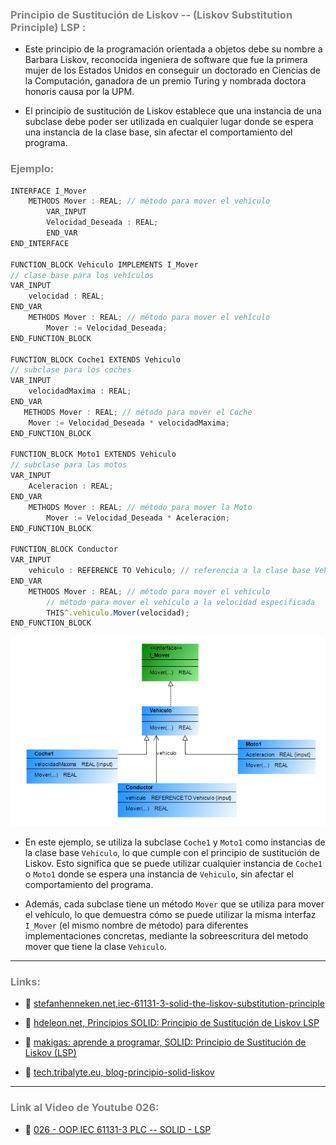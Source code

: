 ### <span style="color:grey"> Principio de Sustitución de Liskov -- (Liskov Substitution Principle) LSP :</span>

- Este principio de la programación orientada a objetos debe su nombre a Barbara Liskov, reconocida ingeniera de software que fue la primera mujer de los Estados Unidos en conseguir un doctorado en Ciencias de la Computación, ganadora de un premio Turing y nombrada doctora honoris causa por la UPM.

- El principio de sustitución de Liskov establece que una instancia de una subclase debe poder ser utilizada en cualquier lugar donde se espera una instancia de la clase base, sin afectar el comportamiento del programa.

### <span style="color:grey">Ejemplo:</span>

```javascript
INTERFACE I_Mover
    METHODS Mover : REAL; // método para mover el vehículo
        VAR_INPUT
        Velocidad_Deseada : REAL;
        END_VAR
END_INTERFACE

FUNCTION_BLOCK Vehiculo IMPLEMENTS I_Mover
// clase base para los vehículos
VAR_INPUT
    velocidad : REAL;
END_VAR
    METHODS Mover : REAL; // método para mover el vehículo
        Mover := Velocidad_Deseada;      
END_FUNCTION_BLOCK

FUNCTION_BLOCK Coche1 EXTENDS Vehiculo
// subclase para los coches
VAR_INPUT
    velocidadMaxima : REAL;
END_VAR
   METHODS Mover : REAL; // método para mover el Coche
    Mover := Velocidad_Deseada * velocidadMaxima;   
END_FUNCTION_BLOCK

FUNCTION_BLOCK Moto1 EXTENDS Vehiculo
// subclase para las motos
VAR_INPUT
    Aceleracion : REAL;
END_VAR
    METHODS Mover : REAL; // método para mover la Moto
        Mover := Velocidad_Deseada * Aceleracion;
END_FUNCTION_BLOCK

FUNCTION_BLOCK Conductor
VAR_INPUT
    vehiculo : REFERENCE TO Vehiculo; // referencia a la clase base Vehiculo
END_VAR
    METHODS Mover : REAL; // método para mover el vehículo   
        // método para mover el vehículo a la velocidad especificada
        THIS^.vehiculo.Mover(velocidad);
END_FUNCTION_BLOCK
```
![SOLID_OCP](../imagenes/SOLID_LSP.PNG)

- En este ejemplo, se utiliza la subclase `Coche1` y `Moto1` como instancias de la clase base `Vehiculo`, lo que cumple con el principio de sustitución de Liskov. Esto significa que se puede utilizar cualquier instancia de `Coche1` o `Moto1` donde se espera una instancia de `Vehiculo`, sin afectar el comportamiento del programa.

- Además, cada subclase tiene un método `Mover` que se utiliza para mover el vehículo, lo que demuestra cómo se puede utilizar la misma interfaz `I_Mover` (el mismo nombre de método) para diferentes implementaciones concretas, mediante la sobreescritura del metodo mover que tiene la clase `Vehiculo`.
***
### <span style="color:grey">Links:</span>

- 🔗 [stefanhenneken.net,iec-61131-3-solid-the-liskov-substitution-principle](https://stefanhenneken.net/2022/09/27/iec-61131-3-solid-the-liskov-substitution-principle/)

- 🔗 [hdeleon.net, Principios SOLID: Principio de Sustitución de Liskov LSP](https://www.youtube.com/watch?v=JwtpU_rH1LE)

- 🔗 [makigas: aprende a programar, SOLID: Principio de Sustitución de Liskov (LSP)](https://www.youtube.com/watch?v=JQX7wrCzxFA&list=PLTd5ehIj0goO1JFIfukh3UtU9e0BeFM9K&index=3)

- 🔗 [tech.tribalyte.eu, blog-principio-solid-liskov](https://tech.tribalyte.eu/blog-principio-solid-liskov)
***
### <span style="color:grey">Link al Video de Youtube 026:</span>
- 🔗 [026 - OOP IEC 61131-3 PLC -- SOLID - LSP](https://youtu.be/tnghQbIPHs0)